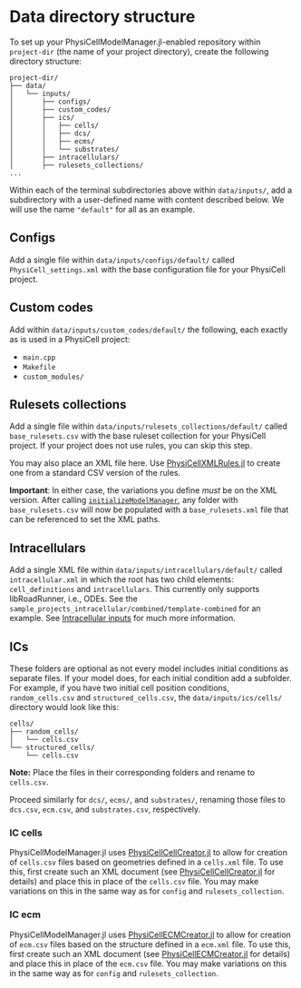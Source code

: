 # Data directory structure

To set up your PhysiCellModelManager.jl-enabled repository within `project-dir` (the name of your project directory), create the following directory structure:

```
project-dir/
├── data/
│   └── inputs/
│       ├── configs/
│       ├── custom_codes/
│       ├── ics/
│       │   ├── cells/
│       │   ├── dcs/
│       │   ├── ecms/
│       │   └── substrates/
│       ├── intracellulars/
│       ├── rulesets_collections/
...
```

Within each of the terminal subdirectories above within `data/inputs/`, add a subdirectory with a user-defined name with content described below.
We will use the name `"default"` for all as an example.

## Configs

Add a single file within `data/inputs/configs/default/` called `PhysiCell_settings.xml` with the base configuration file for your PhysiCell project.

## Custom codes

Add within `data/inputs/custom_codes/default/` the following, each exactly as is used in a PhysiCell project:
- `main.cpp`
- `Makefile`
- `custom_modules/`

## Rulesets collections

Add a single file within `data/inputs/rulesets_collections/default/` called `base_rulesets.csv` with the base ruleset collection for your PhysiCell project.
If your project does not use rules, you can skip this step.

You may also place an XML file here. Use [PhysiCellXMLRules.jl](https://github.com/drbergman-lab/PhysiCellXMLRules.jl) to create one from a standard CSV version of the rules.

**Important**: In either case, the variations you define *must* be on the XML version.
After calling [`initializeModelManager`](@ref), any folder with `base_rulesets.csv` will now be populated with a `base_rulesets.xml` file that can be referenced to set the XML paths.

## Intracellulars

Add a single XML file within `data/inputs/intracellulars/default/` called `intracellular.xml` in which the root has two child elements: `cell_definitions` and `intracellulars`.
This currently only supports libRoadRunner, i.e., ODEs.
See the `sample_projects_intracellular/combined/template-combined` for an example.
See [Intracellular inputs](@ref) for much more information.

## ICs

These folders are optional as not every model includes initial conditions as separate files.
If your model does, for each initial condition add a subfolder.
For example, if you have two initial cell position conditions, `random_cells.csv` and `structured_cells.csv`, the `data/inputs/ics/cells/` directory would look like this:
```
cells/
├── random_cells/
│   └── cells.csv
└── structured_cells/
    └── cells.csv
```
**Note:** Place the files in their corresponding folders and rename to `cells.csv`.

Proceed similarly for `dcs/`, `ecms/`, and `substrates/`, renaming those files to `dcs.csv`, `ecm.csv`, and `substrates.csv`, respectively.

### IC cells

PhysiCellModelManager.jl uses [PhysiCellCellCreator.jl](https://github.com/drbergman-lab/PhysiCellCellCreator.jl) to allow for creation of `cells.csv` files based on geometries defined in a `cells.xml` file.
To use this, first create such an XML document (see [PhysiCellCellCreator.jl](https://github.com/drbergman-lab/PhysiCellCellCreator.jl) for details) and place this in place of the `cells.csv` file.
You may make variations on this in the same way as for `config` and `rulesets_collection`.

### IC ecm

PhysiCellModelManager.jl uses [PhysiCellECMCreator.jl](https://github.com/drbergman-lab/PhysiCellECMCreator.jl) to allow for creation of `ecm.csv` files based on the structure defined in a `ecm.xml` file.
To use this, first create such an XML document (see [PhysiCellECMCreator.jl](https://github.com/drbergman-lab/PhysiCellECMCreator.jl) for details) and place this in place of the `ecm.csv` file.
You may make variations on this in the same way as for `config` and `rulesets_collection`.